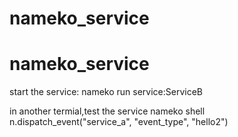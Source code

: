 # nameko_service
# nameko_service


start the service:
nameko run service:ServiceB


in another termial,test the service
nameko shell
n.dispatch_event("service_a", "event_type", "hello2")
